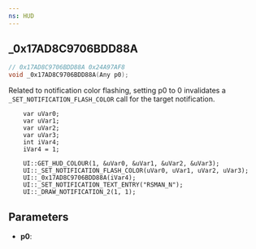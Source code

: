 ```yaml
---
ns: HUD
---
```

## _0x17AD8C9706BDD88A

```c
// 0x17AD8C9706BDD88A 0x24A97AF8
void _0x17AD8C9706BDD88A(Any p0);
```

Related to notification color flashing, setting p0 to 0 invalidates a `_SET_NOTIFICATION_FLASH_COLOR` call for the target notification.

```
    var uVar0;
    var uVar1;
    var uVar2;
    var uVar3;
    int iVar4;
    iVar4 = 1;
    
    UI::GET_HUD_COLOUR(1, &uVar0, &uVar1, &uVar2, &uVar3);
    UI::_SET_NOTIFICATION_FLASH_COLOR(uVar0, uVar1, uVar2, uVar3);
    UI::_0x17AD8C9706BDD88A(iVar4);
    UI::_SET_NOTIFICATION_TEXT_ENTRY("RSMAN_N");
    UI::_DRAW_NOTIFICATION_2(1, 1);
```

## Parameters
* **p0**: 

